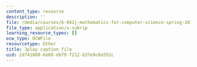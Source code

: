 ```yaml
---
content_type: resource
description: ''
file: /media/courses/6-042j-mathematics-for-computer-science-spring-2015/2d7418086e60ebf9f212b37e9c0a552c_TWVntUfXsKs.srt
file_type: application/x-subrip
learning_resource_types: []
ocw_type: OCWFile
resourcetype: Other
title: 3play caption file
uid: 2d741808-6e60-ebf9-f212-b37e9c0a552c
---
```

